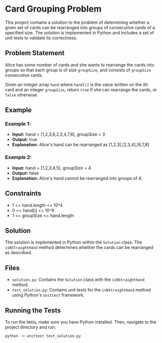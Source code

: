 # Card Grouping Problem

This project contains a solution to the problem of determining whether a given set of cards can be rearranged into groups of consecutive cards of a specified size. The solution is implemented in Python and includes a set of unit tests to validate its correctness.

## Problem Statement

Alice has some number of cards and she wants to rearrange the cards into groups so that each group is of size `groupSize`, and consists of `groupSize` consecutive cards.

Given an integer array `hand` where `hand[i]` is the value written on the ith card and an integer `groupSize`, return `true` if she can rearrange the cards, or `false` otherwise.

## Example

### Example 1:

- **Input:** hand = [1,2,3,6,2,3,4,7,8], groupSize = 3
- **Output:** true
- **Explanation:** Alice's hand can be rearranged as [1,2,3],[2,3,4],[6,7,8]

### Example 2:

- **Input:** hand = [1,2,3,4,5], groupSize = 4
- **Output:** false
- **Explanation:** Alice's hand cannot be rearranged into groups of 4.

## Constraints

- 1 <= hand.length <= 10^4
- 0 <= hand[i] <= 10^9
- 1 <= groupSize <= hand.length

## Solution

The solution is implemented in Python within the `Solution` class. The `isNStraightHand` method determines whether the cards can be rearranged as described.

## Files

- `solution.py`: Contains the `Solution` class with the `isNStraightHand` method.
- `test_solution.py`: Contains unit tests for the `isNStraightHand` method using Python's `unittest` framework.

## Running the Tests

To run the tests, make sure you have Python installed. Then, navigate to the project directory and run:

```sh
python -m unittest test_solution.py
```
